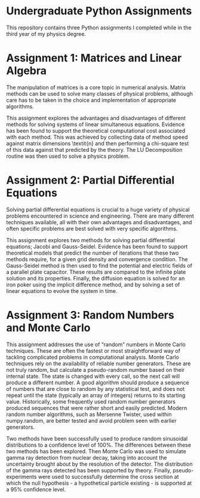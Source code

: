 # Undergraduate Python Assignments

This repository contains three Python assignments I completed while in the third year of my physics degree.

# Assignment 1: Matrices and Linear Algebra

The manipulation of matrices is a core topic in numerical analysis. Matrix methods can be used to solve many classes of physical problems, although care has to be taken in the choice and implementation of appropriate algorithms.

This assignment explores the advantages and disadvantages of different methods for solving systems of linear simultaneous equations. Evidence has been found to support the theoretical computational cost associated with each method. This was achieved by collecting data of method speed against matrix dimensions \textit{n} and then performing a chi-square test of this data against that predicted by the theory. The LU Decomposition routine was then used to solve a physics problem.

# Assignment 2: Partial Differential Equations

Solving partial differential equations is crucial to a huge variety of physical problems encountered in science and engineering. There are many different techniques available, all with their own advantages and disadvantages, and often specific problems are best solved with very specific algorithms.

This assignment explores two methods for solving partial differential equations; Jacobi and Gauss-Seidel. Evidence has been found to support theoretical models that predict the number of iterations that these two methods require, for a given grid density and convergence condition. The Gauss-Seidel method is then used to find the potential and electric fields of a parallel plate capacitor. These results are compared to the infinite plate solution and its properties. Finally, the diffusion equation is solved for an iron poker using the implicit difference method, and by solving a set of linear equations to evolve the system in time.

# Assignment 3: Random Numbers and Monte Carlo

This assignment addresses the use of “random” numbers in Monte Carlo techniques. These are often the fastest or most straightforward way of tackling complicated problems in computational analysis. Monte Carlo techniques rely on the availability of reliable number generators. These are not truly random, but calculate a pseudo-random number based on their internal state. The state is changed with every call, so the next call will produce a different number. A good algorithm should produce a sequence of numbers that are close to random by any statistical test, and does not repeat until the state (typically an array of integers) returns to its starting value. Historically, some frequently used random number generators produced sequences that were rather short and easily predicted. Modern random number algorithms, such as Mersenne Twister, used within numpy.random, are better tested and avoid problem seen with earlier generators.

Two methods have been successfully used to produce random sinusoidal distributions to a confidence level of $100\%$. The differences between these two methods has been explored. Then Monte Carlo was used to simulate gamma ray detection from nuclear decay, taking into account the uncertainty brought about by the resolution of the detector. The distribution of the gamma rays detected has been supported by theory. Finally, pseudo-experiments were used to successfully determine the cross section at which the null hypothesis - a hypothetical particle existing - is supported at a $95\%$ confidence level.
